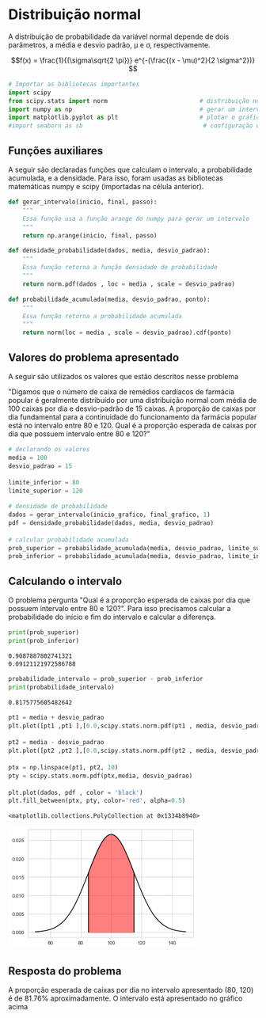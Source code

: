 # Distribuição normal

A distribuição de probabilidade da variável normal depende de dois parâmetros, a média e desvio padrão, μ e σ, respectivamente.

$$f(x) = \frac{1}{(\sigma\sqrt{2 \pi})} e^{-(\frac{(x - \mu)^2}{2 \sigma^2})} $$


```python
# Importar as bibliotecas importantes
import scipy
from scipy.stats import norm                          # distribuição normal
import numpy as np                                    # gerar um intervalo
import matplotlib.pyplot as plt                       # plotar o gráfico
#import seaborn as sb                                  # configuração do gráfico
```

## Funções auxiliares
A seguir são declaradas funções que calculam o intervalo, a probabilidade acumulada, e a densidade. Para isso, foram usadas as bibliotecas matemáticas numpy e scipy (importadas na célula anterior).


```python
def gerar_intervalo(inicio, final, passo):
    """
    Essa função usa a função arange do numpy para gerar um intervalo
    """
    return np.arange(inicio, final, passo)
```


```python
def densidade_probabilidade(dados, media, desvio_padrao):
    """
    Essa função retorna a função densidade de probabilidade
    """
    return norm.pdf(dados , loc = media , scale = desvio_padrao)
```


```python
def probabilidade_acumulada(media, desvio_padrao, ponto):
    """
    Essa função retorna a probabilidade acumulada
    """
    return norm(loc = media , scale = desvio_padrao).cdf(ponto)
```

## Valores do problema apresentado
A seguir são utilizados os valores que estão descritos nesse problema

"Digamos que o número de caixa de remédios cardíacos de
farmácia popular é geralmente distribuído por uma distribuição
normal com média de 100 caixas por dia e desvio-padrão de
15 caixas. A proporção de caixas por dia fundamental para a
continuidade do funcionamento da farmácia popular está no
intervalo entre 80 e 120. Qual é a proporção esperada de
caixas por dia que possuem intervalo entre 80 e 120?"


```python
# declarando os valores
media = 100
desvio_padrao = 15

limite_inferior = 80
limite_superior = 120


```


```python
# densidade de probabilidade
dados = gerar_intervalo(inicio_grafico, final_grafico, 1)
pdf = densidade_probabilidade(dados, media, desvio_padrao)

# calcular probabilidade acumulada
prob_superior = probabilidade_acumulada(media, desvio_padrao, limite_superior)
prob_inferior = probabilidade_acumulada(media, desvio_padrao, limite_inferior)
```

## Calculando o intervalo
O problema pergunta "Qual é a proporção esperada de caixas por dia que possuem intervalo entre 80 e 120?". 
Para isso precisamos calcular a probabilidade do início e fim do intervalo e calcular a diferença.


```python
print(prob_superior)
print(prob_inferior)
```

    0.9087887802741321
    0.09121121972586788



```python
probabilidade_intervalo = prob_superior - prob_inferior
print(probabilidade_intervalo)
```

    0.8175775605482642



```python
pt1 = media + desvio_padrao
plt.plot([pt1 ,pt1 ],[0.0,scipy.stats.norm.pdf(pt1 , media, desvio_padrao)], color='black')

pt2 = media - desvio_padrao
plt.plot([pt2 ,pt2 ],[0.0,scipy.stats.norm.pdf(pt2 , media, desvio_padrao)], color='black')

ptx = np.linspace(pt1, pt2, 10)
pty = scipy.stats.norm.pdf(ptx,media, desvio_padrao)

plt.plot(dados, pdf , color = 'black')
plt.fill_between(ptx, pty, color='red', alpha=0.5)
```




    <matplotlib.collections.PolyCollection at 0x1334b8940>




    
![png](output_12_1.png)
    


## Resposta do problema

A proporção esperada de caixas por dia no intervalo apresentado (80, 120) é de 81.76% aproximadamente. O intervalo está apresentado no gráfico acima
